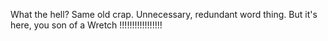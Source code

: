 What the hell? Same old crap. Unnecessary, redundant word thing. But it's here, you son of a Wretch !!!!!!!!!!!!!!!!!
